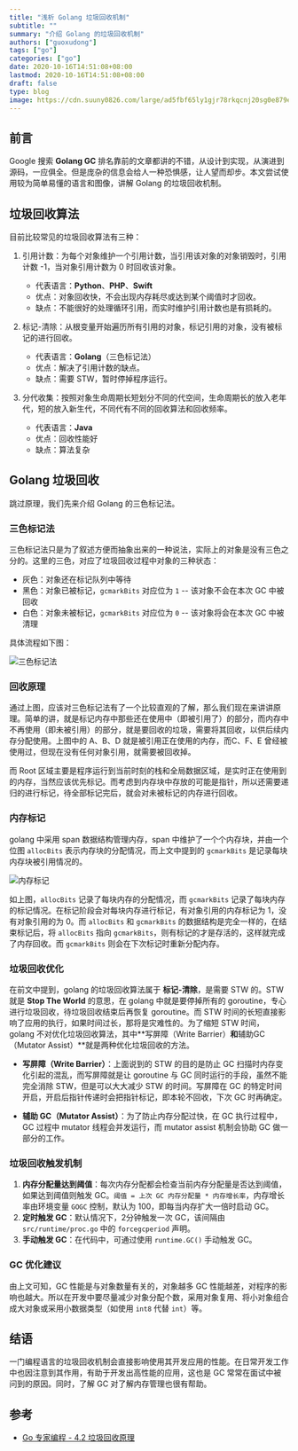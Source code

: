 ```yaml
---
title: "浅析 Golang 垃圾回收机制"
subtitle: ""
summary: "介绍 Golang 的垃圾回收机制"
authors: ["guoxudong"]
tags: ["go"]
categories: ["go"]
date: 2020-10-16T14:51:08+08:00
lastmod: 2020-10-16T14:51:08+08:00
draft: false
type: blog
image: https://cdn.suuny0826.com/large/ad5fbf65ly1gjr78rkqcnj20sg0e879e.jpg
---
```

## 前言

Google 搜索 **Golang GC** 排名靠前的文章都讲的不错，从设计到实现，从演进到源码，一应俱全。但是庞杂的信息会给人一种恐惧感，让人望而却步。本文尝试使用较为简单易懂的语言和图像，讲解 Golang 的垃圾回收机制。

## 垃圾回收算法

目前比较常见的垃圾回收算法有三种：

1. 引用计数：为每个对象维护一个引用计数，当引用该对象的对象销毁时，引用计数 -1，当对象引用计数为 0 时回收该对象。
    * 代表语言：**Python**、**PHP**、**Swift**
    * 优点：对象回收快，不会出现内存耗尽或达到某个阈值时才回收。
    * 缺点：不能很好的处理循环引用，而实时维护引用计数也是有损耗的。

2. 标记-清除：从根变量开始遍历所有引用的对象，标记引用的对象，没有被标记的进行回收。
    * 代表语言：**Golang**（三色标记法）
    * 优点：解决了引用计数的缺点。
    * 缺点：需要 STW，暂时停掉程序运行。

3. 分代收集：按照对象生命周期长短划分不同的代空间，生命周期长的放入老年代，短的放入新生代，不同代有不同的回收算法和回收频率。
    * 代表语言：**Java**
    * 优点：回收性能好
    * 缺点：算法复杂

## Golang 垃圾回收

跳过原理，我们先来介绍 Golang 的三色标记法。

### 三色标记法

三色标记法只是为了叙述方便而抽象出来的一种说法，实际上的对象是没有三色之分的。这里的三色，对应了垃圾回收过程中对象的三种状态：

* 灰色：对象还在标记队列中等待
* 黑色：对象已被标记，`gcmarkBits` 对应位为 `1` -- 该对象不会在本次 GC 中被回收
* 白色：对象未被标记，`gcmarkBits` 对应位为 `0` -- 该对象将会在本次 GC 中被清理

具体流程如下图：

![三色标记法](https://cdn.suuny0826.com/large/ad5fbf65ly1gjr5wkuzduj20mr0ra15z.jpg)

### 回收原理

通过上图，应该对三色标记法有了一个比较直观的了解，那么我们现在来讲讲原理。简单的讲，就是标记内存中那些还在使用中（即被引用了）的部分，而内存中不再使用（即未被引用）的部分，就是要回收的垃圾，需要将其回收，以供后续内存分配使用。上图中的 A、B、D 就是被引用正在使用的内存，而C、F、E 曾经被使用过，但现在没有任何对象引用，就需要被回收掉。

而 Root 区域主要是程序运行到当前时刻的栈和全局数据区域，是实时正在使用到的内存，当然应该优先标记。而考虑到内存块中存放的可能是指针，所以还需要递归的进行标记，待全部标记完后，就会对未被标记的内存进行回收。

### 内存标记

golang 中采用 span 数据结构管理内存，span 中维护了一个个内存块，并由一个位图 `allocBits` 表示内存块的分配情况，而上文中提到的 `gcmarkBits` 是记录每块内存块被引用情况的。

![内存标记](https://cdn.suuny0826.com/large/ad5fbf65ly1gjr43y6br8j20mr07aq50.jpg)

如上图，`allocBits` 记录了每块内存的分配情况，而 `gcmarkBits` 记录了每块内存的标记情况。在标记阶段会对每块内存进行标记，有对象引用的内存标记为 1，没有对象引用的为 0。而 `allocBits` 和 `gcmarkBits` 的数据结构是完全一样的，在结束标记后，将 `allocBits` 指向 `gcmarkBits`，则有标记的才是存活的，这样就完成了内存回收。而 `gcmarkBits` 则会在下次标记时重新分配内存。

### 垃圾回收优化

在前文中提到，golang 的垃圾回收算法属于 **标记-清除**，是需要 STW 的。STW 就是 **Stop The World** 的意思，在 golang 中就是要停掉所有的 goroutine，专心进行垃圾回收，待垃圾回收结束后再恢复 goroutine。而 STW 时间的长短直接影响了应用的执行，如果时间过长，那将是灾难性的。为了缩短 STW 时间，golang 不对优化垃圾回收算法，其中**写屏障（Write Barrier）**和**辅助GC（Mutator Assist）**就是两种优化垃圾回收的方法。

* **写屏障（Write Barrier）**：上面说到的 STW 的目的是防止 GC 扫描时内存变化引起的混乱，而写屏障就是让 goroutine 与 GC 同时运行的手段，虽然不能完全消除 STW，但是可以大大减少 STW 的时间。写屏障在 GC 的特定时间开启，开启后指针传递时会把指针标记，即本轮不回收，下次 GC 时再确定。

* **辅助 GC（Mutator Assist）**：为了防止内存分配过快，在 GC 执行过程中，GC 过程中 mutator 线程会并发运行，而 mutator assist 机制会协助 GC 做一部分的工作。

### 垃圾回收触发机制

1. **内存分配量达到阈值**：每次内存分配都会检查当前内存分配量是否达到阈值，如果达到阈值则触发 GC。`阈值 = 上次 GC 内存分配量 * 内存增长率`，内存增长率由环境变量 `GOGC` 控制，默认为 100，即每当内存扩大一倍时启动 GC。
2. **定时触发 GC**：默认情况下，2分钟触发一次 GC，该间隔由 `src/runtime/proc.go` 中的 `forcegcperiod` 声明。
3. **手动触发 GC**：在代码中，可通过使用 `runtime.GC()` 手动触发 GC。

### GC 优化建议

由上文可知，GC 性能是与对象数量有关的，对象越多 GC 性能越差，对程序的影响也越大。所以在开发中要尽量减少对象分配个数，采用对象复用、将小对象组合成大对象或采用小数据类型（如使用 `int8` 代替 `int`）等。

## 结语

一门编程语言的垃圾回收机制会直接影响使用其开发应用的性能。在日常开发工作中也因注意到其作用，有助于开发出高性能的应用，这也是 GC 常常在面试中被问到的原因。同时，了解 GC 对了解内存管理也很有帮助。

## 参考

- [Go 专家编程 - 4.2 垃圾回收原理](https://www.bookstack.cn/read/GoExpertProgramming/chapter04-4.2-garbage_collection.md)
